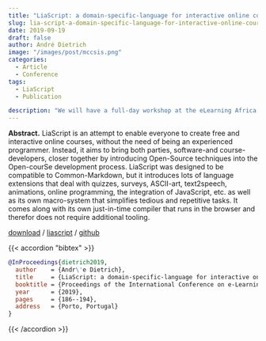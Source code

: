 ```yaml
---
title: "LiaScript: a domain-specific-language for interactive online courses"
slug: lia-script-a-domain-specific-language-for-interactive-online-courses
date: 2019-09-19
draft: false
author: André Dietrich
image: "/images/post/mccsis.png"
categories:
  - Article
  - Conference
tags:
  - LiaScript
  - Publication

description: "We will have a full-day workshop at the eLearning Africa conference in Dakar on creating free and open interactive courses with LiaScript Markdown. No platform no, no login, just OER and publish immediately (works offline too)."
---
```


__Abstract.__ LiaScript is an attempt to enable everyone to create free and interactive online courses, without the need of being an experienced programmer. Instead, it aims to bring both parties, software-and course-developers, closer together by introducing Open-Source techniques into the Open-courSe development process. LiaScript was designed to be compatible to Common-Markdown, but it introduces lots of language extensions that deal with quizzes, surveys, ASCII-art, text2speech, animations, online programming, the integration of JavaScript, etc. as well as its own macro-system that simplifies tedious and repetitive tasks. It comes along with its own just-in-time compiler that runs in the browser and therefor does not require additional tooling.

[download](https://files.eric.ed.gov/fulltext/ED621589.pdf) / [liascript](https://liascript.github.io/course/?https://raw.githubusercontent.com/andre-dietrich/e-Learning-2019/master/README.md) / [github](https://github.com/LiaScript/LiaScript)

{{< accordion "bibtex" >}}

``` bibtex
@InProceedings{dietrich2019,
  author    = {Andr\'e Dietrich},
  title     = {LiaScript: a domain-specific-language for interactive online courses},
  booktitle = {Proceedings of the International Conference on e-Learning 2019},
  year      = {2019},
  pages     = {186--194},
  address   = {Porto, Portugal}
}
```

{{< /accordion >}}

